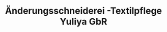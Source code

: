 ---
title: "Änderungsschneiderei -Textilpflege Yuliya GbR"
url: /leipzig/aenderungsschneiderei-textilpflege-yuliya-gbr/
shop: Schneiderei
---
